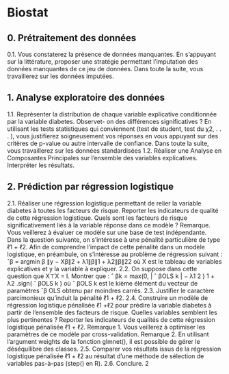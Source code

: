 # Biostat

## 0. Prétraitement des données
0.1. Vous constaterez la présence de données manquantes. En s’appuyant sur la littérature, proposer une
stratégie permettant l’imputation des données manquantes de ce jeu de données.
Dans toute la suite, vous travaillerez sur les données imputées.
## 1. Analyse exploratoire des données
1.1. Représenter la distribution de chaque variable explicative conditionnée par la variable diabetes. Observet-
on des différences significatives ? En utilisant les tests statistiques qui conviennent (test de student, test du
χ2, . . . ), vous justifierez soigneusement vos réponses en vous appuyant sur des critères de p-value ou autre
intervalle de confiance.
Dans toute la suite, vous travaillerez sur les données standardisées
1.2. Réaliser une Analyse en Composantes Principales sur l’ensemble des variables explicatives. Interpréter
les résultats.

## 2. Prédiction par régression logistique
2.1. Réaliser une régression logistique permettant de relier la variable diabetes à toutes les facteurs de
risque. Reporter les indicateurs de qualité de cette régression logistique. Quels sont les facteurs de risque
significativement liés à la variable réponse dans ce modèle ?
Remarque. Vous veillerez à évaluer ce modèle sur une base de test indépendante.
Dans la question suivante, on s’intéresse à une pénalité particulière de type ℓ1 + ℓ2. Afin de comprendre
l’impact de cette pénalité dans un modèle logistique, en préambule, on s’intéresse au problème de régression
suivant :
ˆβ = argmin
β
∥y − Xβ∥2 + λ1∥β∥1 + λ2∥β∥22
où X est le tableau de variables explicatives et y la variable à expliquer.
2.2. On suppose dans cette question que X⊤X = I. Montrer que :
ˆ βk =
max(0, | ˆ βOLS
k | − λ1
2 )
1 + λ2
.sign( ˆ βOLS
k )
où ˆ βOLS
k est le kième élément du vecteur de paramètres ˆβ
OLS obtenu par moindres carrés.
2.3. Justifier le caractère parcimonieux qu’induit la pénalité ℓ1 + ℓ2.
2.4. Construire un modèle de régression logistique pénalisée ℓ1 +ℓ2 pour prédire la variable diabetes à partir
de l’ensemble des facteurs de risque. Quelles variables semblent les plus pertinentes ? Reporter les indicateurs
de qualités de cette régression logistique pénalisée ℓ1 + ℓ2.
Remarque 1. Vous veillerez à optimiser les paramètres de ce modèle par cross-validation.
Remarque 2. En utilisant l’argument weights de la fonction glmnet(), il est possible de gérer le déséquilibre
des classes.
2.5. Comparer vos résultats issus de la régression logistique pénalisée ℓ1 + ℓ2 au résultat d’une méthode de
sélection de variables pas-à-pas (step() en R).
2.6. Conclure.
2
